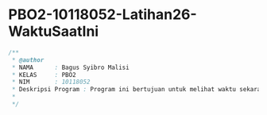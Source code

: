 # PBO2-10118052-Latihan26-WaktuSaatIni

```java
/**
 * @author 
 * NAMA      : Bagus Syibro Malisi
 * KELAS     : PBO2
 * NIM       : 10118052
 * Deskripsi Program : Program ini bertujuan untuk melihat waktu sekarang.
 * 
 */
 ```
 
